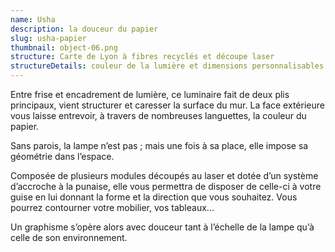 ```yaml
---
name: Usha
description: la douceur du papier
slug: usha-papier
thumbnail: object-06.png
structure: Carte de Lyon à fibres recyclés et découpe laser
structureDetails: couleur de la lumière et dimensions personnalisables
---
```


Entre frise et encadrement de lumière, ce luminaire fait de deux plis principaux, vient structurer et caresser la
surface du mur. La face extérieure vous laisse entrevoir, à travers de nombreuses languettes, la couleur du papier.

Sans parois, la lampe n’est pas ; mais une fois à sa place, elle impose sa géométrie dans l’espace.

Composée de plusieurs modules découpés au laser et dotée d’un système d’accroche à la punaise, elle vous permettra de
disposer de celle-ci à votre guise en lui donnant la forme et la direction que vous souhaitez. Vous pourrez contourner
votre mobilier, vos tableaux...

Un graphisme s’opère alors avec douceur tant à l’échelle de la lampe qu’à celle de son environnement.
